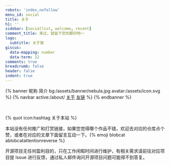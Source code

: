 ```yaml
---
robots: 'index,nofollow'
menu_id: social
title: 关于
h1: ''
sidebar: [sociallist, welcome, recent]
comment_title: 来过，就留下您的脚印吧～
logo:
  subtitle: 关于我
giscus:
  data-mapping: number
  data-term: 22
comments: true
breadcrumb: false
header: false
indent: true
---
```


{% banner 昵称 简介 bg:/assets/banner/nebula.jpg avatar:/assets/icon.svg %}
{% navbar active:/about/ [关于](/about/) [友链](/friends/) %}
{% endbanner %}

<br>

{% quot icon:hashtag 关于本站 %}

本站没有任何推广和打赏链接，如果您觉得哪个作品不错，欢迎去对应的仓库点个赞，或者在对应的文章下面留言互动一下。{% emoji blobcat ablobcatattentionreverse %}

开源项目无任何盈利目的，只在工作闲暇时间进行维护，有相关需求请前往对应项目提 Issue 进行反馈，通过私人邮件询问开源项目问题可能得不到答复。
